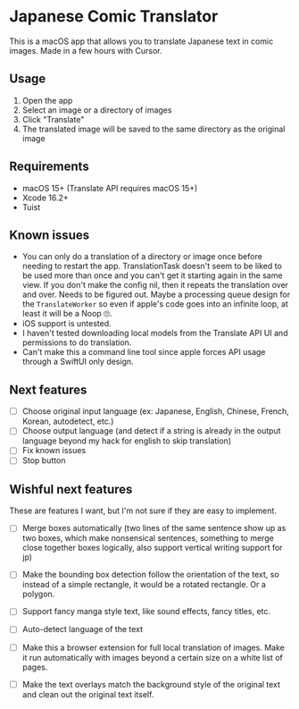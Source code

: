 # Japanese Comic Translator

This is a macOS app that allows you to translate Japanese text in comic images.  Made in a few hours with Cursor.

## Usage

1. Open the app
2. Select an image or a directory of images
3. Click "Translate"
4. The translated image will be saved to the same directory as the original image

## Requirements

- macOS 15+ (Translate API requires macOS 15+)
- Xcode 16.2+
- Tuist

## Known issues

- You can only do a translation of a directory or image once before needing to restart the app.  TranslationTask doesn't seem to be liked to be used more than once and you can't get it starting again in the same view.  If you don't make the config nil, then it repeats the translation over and over.  Needs to be figured out.  Maybe a processing queue design for the `TranslateWorker` so even if apple's code goes into an infinite loop, at least it will be a Noop 🙄.
- iOS support is untested.
- I haven't tested downloading local models from the Translate API UI and permissions to do translation.
- Can't make this a command line tool since apple forces API usage through a SwiftUI only design.

## Next features

- [ ] Choose original input language (ex: Japanese, English, Chinese, French, Korean, autodetect, etc.)
- [ ] Choose output language (and detect if a string is already in the output language beyond my hack for english to skip translation)
- [ ] Fix known issues
- [ ] Stop button

## Wishful next features

These are features I want, but I'm not sure if they are easy to implement.

- [ ] Merge boxes automatically (two lines of the same sentence show up as two boxes, which make nonsensical sentences, something to merge close together boxes logically, also support vertical writing support for jp)
- [ ] Make the bounding box detection follow the orientation of the text, so instead of a simple rectangle, it would be a rotated rectangle.  Or a polygon.
- [ ] Support fancy manga style text, like sound effects, fancy titles, etc.
- [ ] Auto-detect language of the text
- [ ] Make this a browser extension for full local translation of images.  Make it run automatically with images beyond a certain size on a white list of pages. 
- [ ] Make the text overlays match the background style of the original text and clean out the original text itself.


